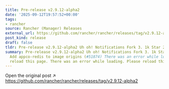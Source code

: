 ```yaml
---
title: Pre-release v2.9.12-alpha2
date: '2025-09-12T19:57:52+00:00'
tags:
- rancher
source: Rancher (Manager) Releases
external_url: https://github.com/rancher/rancher/releases/tag/v2.9.12-alpha2
post_kind: release
draft: false
tldr: Pre-release v2.9.12-alpha2 Uh oh! Notifications Fork 3. 1k Star 24.
summary: Pre-release v2.9.12-alpha2 Uh oh! Notifications Fork 3. 1k Star 24. 7k 83eddc7
  Add appco-redis to image origins (#51874) There was an error while loading. Please
  reload this page. There was an error while loading. Please reload this page.
---
```

Open the original post ↗ https://github.com/rancher/rancher/releases/tag/v2.9.12-alpha2
